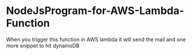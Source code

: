 # NodeJsProgram-for-AWS-Lambda-Function
When you trigger this function in AWS lambda it will send the mail and one more snippet to hit dynamoDB
